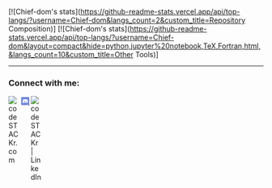 <!--
<a href="https://github.com/Chief-dom/">
  <img align="center" src="https://github-readme-stats.vercel.app/api/top-langs/?username=Chief-dom&langs_count=4" />
</a>
<a>
  <img align="center" src="https://github-readme-stats.vercel.app/api?username=Chief-dom&show_icons=true&count_private=true&include_all_commits=true" />
</a>
-->

[![Chief-dom's stats](https://github-readme-stats.vercel.app/api/top-langs/?username=Chief-dom&langs_count=2&custom_title=Repository Composition)]
[![Chief-dom's stats](https://github-readme-stats.vercel.app/api/top-langs/?username=Chief-dom&layout=compact&hide=python,jupyter%20notebook,TeX,Fortran,html,&langs_count=10&custom_title=Other Tools)]
<!--
[![Chief-dom's GitHub stats](https://github-readme-stats.vercel.app/api?username=Chief-dom&show_icons=true&hide=prs&count_private=true&include_all_commits=true)]


You can find me in server [![Discord][1.2]][1], or on [![LinkedIn][2.2]][2].
[1.2]: https://upload.wikimedia.org/wikipedia/en/thumb/9/98/Discord_logo.svg/233px-Discord_logo.svg.png 
[2.2]: https://upload.wikimedia.org/wikipedia/commons/thumb/0/01/LinkedIn_Logo.svg/200px-LinkedIn_Logo.svg.png
[1]: https://discord.gg/tCWFyAHz
[2]: https://www.linkedin.com/in/dominik-huffield/
-->

--------
### Connect with me:

[<img align="left" alt="codeSTACKr.com" width="22px" src="https://portingdata.com/image_files/tensoraudio_logo.png" />][website]
[<img align="left" alt="codeSTACKr.com" width="22px" src="https://raw.githubusercontent.com/github/explore/80688e429a7d4ef2fca1e82350fe8e3517d3494d/topics/discord/discord.png" />][discord]
[<img align="left" alt="codeSTACKr | LinkedIn" width="22px" src="https://portingdata.com/image_files/linkedin_logo.png" />][linkedin]


[website]: https://portingdata.com/
[discord]: https://discord.gg/tCWFyAHz
[linkedin]: https://www.linkedin.com/in/dominik-huffield/
<!--
<a href="https://github.com/Chief-dom/Predict_Future_Sales">
  <img align="center" src="https://github-readme-stats.vercel.app/api/pin/?username=Chief-dom&repo=Predict_Future_Sales" />
</a>
[![Top Langs](https://github-readme-stats.vercel.app/api/top-langs/?username=Chief-dom&langs_count=4&count_private=true)](https://github.com/Chief-dom/github-readme-stats)
![Chief-dom's GitHub stats](https://github-readme-stats.vercel.app/api?username=Chief-dom&show_icons=true&theme=radical)
![Chief-dom](https://img.shields.io/badge/<WORD_ON_LEFT>-<WORD_ON_RIGHT>-informational?style=flat&logo=<LOGO_NAME>&logoColor=white&color=2bbc8a)

-->
